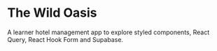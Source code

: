 # The Wild Oasis

A learner hotel management app to explore styled components, React Query, React Hook Form and Supabase.
